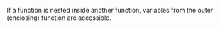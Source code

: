 If a function is nested inside another function, variables from the outer (enclosing) function are accessible.